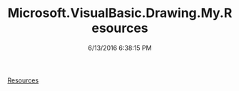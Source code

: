 ﻿---
title: Microsoft.VisualBasic.Drawing.My.Resources
date: 6/13/2016 6:38:15 PM
---

[Resources](T-Microsoft.VisualBasic.Drawing.My.Resources.Resources.html)
